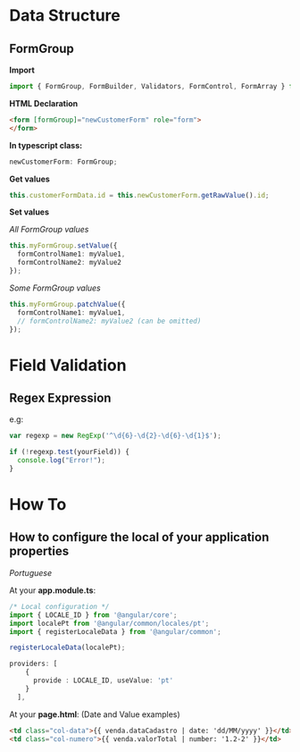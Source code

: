 

# Data Structure

## FormGroup

**Import**
```typescript
import { FormGroup, FormBuilder, Validators, FormControl, FormArray } from '@angular/forms';
```

**HTML Declaration**
```html
<form [formGroup]="newCustomerForm" role="form">
</form>
```

**In typescript class:**
```typescript
newCustomerForm: FormGroup;
```

**Get values**
```typescript
this.customerFormData.id = this.newCustomerForm.getRawValue().id;
```

**Set values**

_All FormGroup values_
```typescript
this.myFormGroup.setValue({
  formControlName1: myValue1, 
  formControlName2: myValue2
});
```
_Some FormGroup values_
```typescript
this.myFormGroup.patchValue({
  formControlName1: myValue1, 
  // formControlName2: myValue2 (can be omitted)
});
```
# Field Validation

## Regex Expression
e.g:
```typescript
var regexp = new RegExp('^\d{6}-\d{2}-\d{6}-\d{1}$');

if (!regexp.test(yourField)) {
  console.log("Error!");
}
```

# How To

## How to configure the local of your application properties
_Portuguese_

At your **app.module.ts**:
```typescript
/* Local configuration */
import { LOCALE_ID } from '@angular/core';
import localePt from '@angular/common/locales/pt';
import { registerLocaleData } from '@angular/common';

registerLocaleData(localePt);

providers: [
    {
      provide : LOCALE_ID, useValue: 'pt'
    }
  ],
```
At your **page.html**: (Date and Value examples)
```html
<td class="col-data">{{ venda.dataCadastro | date: 'dd/MM/yyyy' }}</td>
<td class="col-numero">{{ venda.valorTotal | number: '1.2-2' }}</td>
```

